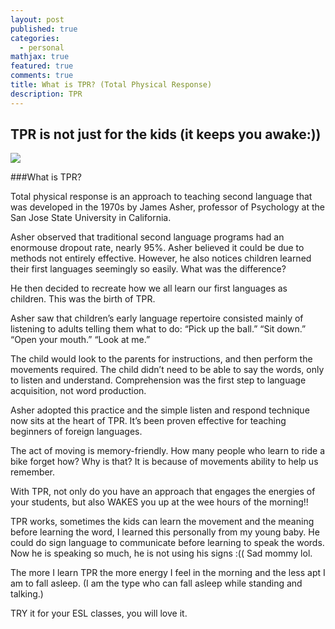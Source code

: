 ```yaml
---
layout: post
published: true
categories:
  - personal
mathjax: true
featured: true
comments: true
title: What is TPR? (Total Physical Response)
description: TPR
---
```

## TPR is not just for the kids (it keeps you awake:))

![]({{site.baseurl}}/https://thumbs.dreamstime.com/z/dance-explosion-surreal-dancer-exploding-action-57864399.jpg)

###What is TPR?

Total physical response is an approach to teaching second language that was developed in the 1970s by James Asher, professor of Psychology at the San Jose State University in California.

Asher observed that traditional second language programs had an enormouse dropout rate, nearly 95%. Asher believed it could be due to methods not entirely effective.  However, he also notices children learned their first languages seemingly so easily.  What was the difference?

He then decided to recreate how we all learn our first languages as children.  This was the birth of TPR.

Asher saw that children’s early language repertoire consisted mainly of listening to adults telling them what to do: “Pick up the ball.” “Sit down.” “Open your mouth.” “Look at me.”

The child would look to the parents for instructions, and then perform the movements required. The child didn’t need to be able to say the words, only to listen and understand. Comprehension was the first step to language acquisition, not word production.

Asher adopted this practice and the simple listen and respond technique now sits at the heart of TPR. It’s been proven effective for teaching beginners of foreign languages.

The act of moving is memory-friendly. How many people who learn to ride a bike forget how?  Why is that? It is because of movements ability to help us remember.

With TPR, not only do you have an approach that engages the energies of your students, but also WAKES you up at the wee hours of the morning!!

TPR works, sometimes the kids can learn the movement and the meaning before learning the word, I learned this personally from my young baby.  He could do sign language to communicate before learning to speak the words.  Now he is speaking so much, he is not using his signs :(( Sad mommy lol.

The more I learn TPR the more energy I feel in the morning and the less apt I am to fall asleep. (I am the type who can fall asleep while standing and talking.)

TRY it for your ESL classes, you will love it.

